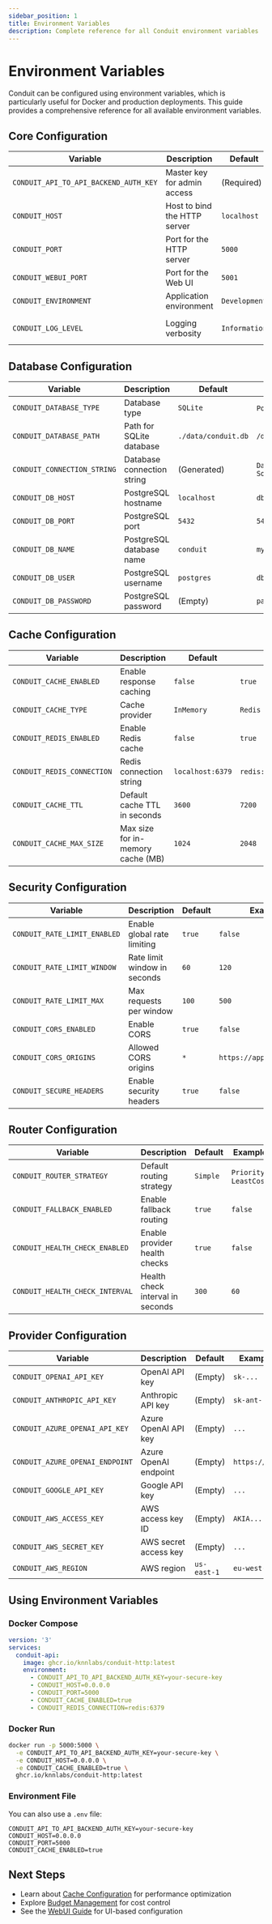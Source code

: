```yaml
---
sidebar_position: 1
title: Environment Variables
description: Complete reference for all Conduit environment variables
---
```


# Environment Variables

Conduit can be configured using environment variables, which is particularly useful for Docker and production deployments. This guide provides a comprehensive reference for all available environment variables.

## Core Configuration

| Variable | Description | Default | Example |
|----------|-------------|---------|---------|
| `CONDUIT_API_TO_API_BACKEND_AUTH_KEY` | Master key for admin access | (Required) | `your-secure-master-key` |
| `CONDUIT_HOST` | Host to bind the HTTP server | `localhost` | `0.0.0.0` |
| `CONDUIT_PORT` | Port for the HTTP server | `5000` | `8080` |
| `CONDUIT_WEBUI_PORT` | Port for the Web UI | `5001` | `8081` |
| `CONDUIT_ENVIRONMENT` | Application environment | `Development` | `Production` |
| `CONDUIT_LOG_LEVEL` | Logging verbosity | `Information` | `Debug`, `Warning`, `Error` |

## Database Configuration

| Variable | Description | Default | Example |
|----------|-------------|---------|---------|
| `CONDUIT_DATABASE_TYPE` | Database type | `SQLite` | `PostgreSQL`, `SQLite` |
| `CONDUIT_DATABASE_PATH` | Path for SQLite database | `./data/conduit.db` | `/data/conduit.db` |
| `CONDUIT_CONNECTION_STRING` | Database connection string | (Generated) | `Data Source=/data/conduit.db` |
| `CONDUIT_DB_HOST` | PostgreSQL hostname | `localhost` | `db.example.com` |
| `CONDUIT_DB_PORT` | PostgreSQL port | `5432` | `5433` |
| `CONDUIT_DB_NAME` | PostgreSQL database name | `conduit` | `mydb` |
| `CONDUIT_DB_USER` | PostgreSQL username | `postgres` | `dbuser` |
| `CONDUIT_DB_PASSWORD` | PostgreSQL password | (Empty) | `password123` |

## Cache Configuration

| Variable | Description | Default | Example |
|----------|-------------|---------|---------|
| `CONDUIT_CACHE_ENABLED` | Enable response caching | `false` | `true` |
| `CONDUIT_CACHE_TYPE` | Cache provider | `InMemory` | `Redis` |
| `CONDUIT_REDIS_ENABLED` | Enable Redis cache | `false` | `true` |
| `CONDUIT_REDIS_CONNECTION` | Redis connection string | `localhost:6379` | `redis:6379,password=xyz` |
| `CONDUIT_CACHE_TTL` | Default cache TTL in seconds | `3600` | `7200` |
| `CONDUIT_CACHE_MAX_SIZE` | Max size for in-memory cache (MB) | `1024` | `2048` |

## Security Configuration

| Variable | Description | Default | Example |
|----------|-------------|---------|---------|
| `CONDUIT_RATE_LIMIT_ENABLED` | Enable global rate limiting | `true` | `false` |
| `CONDUIT_RATE_LIMIT_WINDOW` | Rate limit window in seconds | `60` | `120` |
| `CONDUIT_RATE_LIMIT_MAX` | Max requests per window | `100` | `500` |
| `CONDUIT_CORS_ENABLED` | Enable CORS | `true` | `false` |
| `CONDUIT_CORS_ORIGINS` | Allowed CORS origins | `*` | `https://app.example.com` |
| `CONDUIT_SECURE_HEADERS` | Enable security headers | `true` | `false` |

## Router Configuration

| Variable | Description | Default | Example |
|----------|-------------|---------|---------|
| `CONDUIT_ROUTER_STRATEGY` | Default routing strategy | `Simple` | `Priority`, `LeastCost` |
| `CONDUIT_FALLBACK_ENABLED` | Enable fallback routing | `true` | `false` |
| `CONDUIT_HEALTH_CHECK_ENABLED` | Enable provider health checks | `true` | `false` |
| `CONDUIT_HEALTH_CHECK_INTERVAL` | Health check interval in seconds | `300` | `60` |

## Provider Configuration

| Variable | Description | Default | Example |
|----------|-------------|---------|---------|
| `CONDUIT_OPENAI_API_KEY` | OpenAI API key | (Empty) | `sk-...` |
| `CONDUIT_ANTHROPIC_API_KEY` | Anthropic API key | (Empty) | `sk-ant-...` |
| `CONDUIT_AZURE_OPENAI_API_KEY` | Azure OpenAI API key | (Empty) | `...` |
| `CONDUIT_AZURE_OPENAI_ENDPOINT` | Azure OpenAI endpoint | (Empty) | `https://...` |
| `CONDUIT_GOOGLE_API_KEY` | Google API key | (Empty) | `...` |
| `CONDUIT_AWS_ACCESS_KEY` | AWS access key ID | (Empty) | `AKIA...` |
| `CONDUIT_AWS_SECRET_KEY` | AWS secret access key | (Empty) | `...` |
| `CONDUIT_AWS_REGION` | AWS region | `us-east-1` | `eu-west-1` |

## Using Environment Variables

### Docker Compose

```yaml
version: '3'
services:
  conduit-api:
    image: ghcr.io/knnlabs/conduit-http:latest
    environment:
      - CONDUIT_API_TO_API_BACKEND_AUTH_KEY=your-secure-key
      - CONDUIT_HOST=0.0.0.0
      - CONDUIT_PORT=5000
      - CONDUIT_CACHE_ENABLED=true
      - CONDUIT_REDIS_CONNECTION=redis:6379
```

### Docker Run

```bash
docker run -p 5000:5000 \
  -e CONDUIT_API_TO_API_BACKEND_AUTH_KEY=your-secure-key \
  -e CONDUIT_HOST=0.0.0.0 \
  -e CONDUIT_CACHE_ENABLED=true \
  ghcr.io/knnlabs/conduit-http:latest
```

### Environment File

You can also use a `.env` file:

```
CONDUIT_API_TO_API_BACKEND_AUTH_KEY=your-secure-key
CONDUIT_HOST=0.0.0.0
CONDUIT_PORT=5000
CONDUIT_CACHE_ENABLED=true
```

## Next Steps

- Learn about [Cache Configuration](cache-configuration) for performance optimization
- Explore [Budget Management](budget-management) for cost control
- See the [WebUI Guide](webui-usage) for UI-based configuration